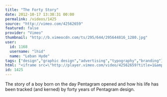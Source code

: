 ```yaml
---
title: "The Forty Story"
date: 2012-10-17 13:38:31 00:00
permalink: /videos/1425
source: "http://vimeo.com/42562659"
featured: false
provider: "Vimeo"
thumbnail: "http://b.vimeocdn.com/ts/295/644/295644816_1280.jpg"
user:
  id: 1168
  username: "lhid"
  name: "Leban Hyde"
tags: ["design","graphic design","advertising","typography","branding"]
html: "<iframe src=\"http://player.vimeo.com/video/42562659?title=1&amp;byline=1&amp;portrait=1\" width=\"1280\" height=\"608\" frameborder=\"0\" webkitAllowFullScreen mozallowfullscreen allowFullScreen></iframe>"
id: 1425
---
```


The story of a boy born on the day Pentagram opened and how his life has been tracked (and kerned) by forty years of Pentagram design.